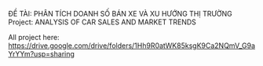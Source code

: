 ĐỀ TÀI: PHÂN TÍCH DOANH SỐ BÁN XE VÀ XU HƯỚNG THỊ TRƯỜNG
Project: ANALYSIS OF CAR SALES AND MARKET TRENDS

All project here: https://drive.google.com/drive/folders/1Hh9R0atWK85ksgK9Ca2NQmV_G9aYrYYm?usp=sharing
